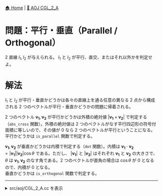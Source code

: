 [🏠 Home](../../README.md)  |  [🔗 AOJ CGL_2_A](https://onlinejudge.u-aizu.ac.jp/courses/library/4/CGL/all/CGL_2_A)

# 問題：平行・垂直（Parallel / Orthogonal）
2 直線 $l_1, l_2$ が与えられる。 $l_1$ と $l_2$ が平行、直交、またはそれ以外かを判定せよ。

# 解法
$l_1$ と $l_2$ が平行・垂直かどうかは各々の直線上を通る任意の異なる 2 点から構成される 2 つのベクトルが平行・垂直かどうかの問題に帰着される。

2 つのベクトル $\bm{v_1}, \bm{v_2}$ が平行かどうかは外積の絶対値 $| \bm{v_1} \times \bm{v_2}|$ で判定する（`abs_cross` 関数）。外積の絶対値は 2 つのベクトルがなす平行四辺形の符号付面積に等しいので、その値が 0 なら 2 つのベクトルが平行ということになる。  
平行かどうかは `is_parallel` 関数で判定する。

$\bm{v_1}, \bm{v_2}$ が垂直かどうかは内積で判定する（`dot` 関数）。内積は $\bm{v_1} \cdot \bm{v_2} = |\bm{v_1}| |\bm{v_2}| \cos \theta$ である。ただし、 $|\bm{v_1}|$ と $|\bm{v_2}|$ はそれぞれ $\bm{v_1}$ と $\bm{v_2}$ の大きさで、 $\theta$ は $\bm{v_1}, \bm{v_2}$ のなす角である。2 つのベクトルが直角の場合は $\cos \theta$ が $0$ となるので、内積が $0$ となる。  
垂直かどうかは `is_orthogonal` 関数で判定する。

---------------------------------------------------------------------------------------------

<details>
<summary>src/aoj/CGL_2_A.cc を表示</summary>

```cpp
#include <iostream>
#include <iomanip>
#include <cmath>
#include <array>
#include <algorithm>
#include <cassert>
#include <vector>
#include <stack>

using Real = long double;

constexpr Real EPS = 1e-10;
const Real PI = acos(static_cast<Real>(-1.0)); // GCC 4.6.1 以上で acos() は constexpr の場合がある

inline int sign(Real a) { return (a < -EPS) ? -1 : (a > EPS) ? +1 : 0; }
inline bool eq(Real a, Real b)  { return sign(a - b) == 0; }  // a = b
inline bool neq(Real a, Real b) { return !eq(a, b); }         // a != b
inline bool lt(Real a, Real b)  { return sign(a - b) == -1; } // a < b
inline bool leq(Real a, Real b) { return sign(a - b) <= 0; }  // a <= b
inline bool gt(Real a, Real b)  { return sign(a - b) == 1; }  // a > b
inline bool geq(Real a, Real b) { return sign(a - b) >= 0; }  // a >= b

/**
 * Point in two dimensional
 */
struct Point2 {
    Real x{0.0}, y{0.0};

    explicit Point2() {}
    Point2(Real x, Real y) : x(x), y(y) {}

    // Arithmetic operator between Point2s
    Point2 operator+(const Point2 &rhs) const { return Point2(x + rhs.x, y + rhs.y); }
    Point2 operator-(const Point2 &rhs) const { return Point2(x - rhs.x, y - rhs.y); }
    Point2 operator*(const Point2 &rhs) const { // cross product between Point2s
        return Point2(x * rhs.x - y * rhs.y, x * rhs.y + y * rhs.x);
    }

    // Unary operator and compound assignment operator
    Point2 operator-() const { return {-x, -y}; }
    Point2& operator+=(const Point2 &rhs) { return *this = *this + rhs; }
    Point2& operator-=(const Point2 &rhs) { return *this = *this - rhs; }

    // Arithmetic operator between Point2 and Real
    Point2 operator*(Real rhs) const { return Point2(x * rhs, y * rhs); }
    Point2 operator/(Real rhs) const { return Point2(x / rhs, y / rhs); }

    // Comparison operation
    bool operator==(const Point2 &rhs) const { return eq(x, rhs.x) && eq(y, rhs.y); }
    bool operator!=(const Point2 &rhs) const { return neq(x, rhs.x) || neq(y, rhs.y); }
    bool operator<(const Point2 &rhs) const { return lt(x, rhs.x) || (eq(x, rhs.x) && lt(y, rhs.y)); }
    bool operator>(const Point2 &rhs) const { return gt(x, rhs.x) || (eq(x, rhs.x) && gt(y, rhs.y)); }

    // Other operator
    // ユークリッド距離を返す
    Real abs(void) const { return std::hypot(x, y); }

    // ユークリッド距離の二乗を返す
    Real abs2(void) const { return x * x + y * y; }

    // 単位はラジアンで範囲 [-PI, PI] で x 軸の正の方向となす角度を返す
    // atan2(y, x) は y / x の逆正接を返す（arctan(y / x)）
    // atan(z) と異なりどの象限に属しているか分かるので正しい符号を返す
    Real arg(void) const { return atan2(y, x); }

    // 内積
    Real dot(const Point2 &rhs) const { return x * rhs.x + y * rhs.y; }

    // 原点を中心に反時計回りに90度回転する
    Point2 rotate90(void) { return *this = Point2(-y, x); }

    // 原点を中心に反時計回りに angle [rad] だけ回転する
    void rotate(Real angle) {
            *this = Point2(cos(angle) * x - sin(angle) * y, sin(angle) * x + cos(angle) * y);
    }
};

Point2 operator*(Real a, Point2 p) { return p * a; }

// Output and input of a Point2
std::ostream& operator<<(std::ostream &os, const Point2 &p) { return os << p.x << ' ' << p.y; }
std::istream& operator>>(std::istream &is, Point2 &p) { return is >> p.x >> p.y; }

// ベクトル p1 と p2 の内積： dot(p1, p2) = |a| |b| cos(theta)
inline Real dot(const Point2 &p1, const Point2 &p2) { return p1.x * p2.x + p1.y * p2.y; }

// ベクトル p1 と p2 の外積の絶対値 |p1 x p2| ： |p1 x p2| = |p1| |p2| sin(theta)
// 原点, p1, p2 を頂点とする符号付き平行四辺形の面積（ p1 から p2 へ反時計回りで符号が正）
inline Real abs_cross(const Point2 &p1, const Point2 &p2) { return p1.x * p2.y - p1.y * p2.x; }

/**
 * Line in two dimensional
 */
class Line : public std::array<Point2, 2> {
public:
    explicit Line() {}
    Line(const Point2 &p1, const Point2 &p2) {
        (*this)[0] = p1;
        (*this)[1] = p2;
    }
};

// Input and output of a Line
std::istream& operator>>(std::istream &is, Line &l) { return is >> l[0] >> l[1]; }
std::ostream& operator<<(std::ostream &os, const Line &l) { return os << l[0] << ' ' << l[1]; }


// --------------------8<------- start of main part of library -------8<--------------------

inline bool is_parallel(const Line &l1, const Line &l2) {
    return eq(abs_cross(l1[0] - l1[1], l2[0] - l2[1]), 0.0);
}

inline bool is_orthogonal(const Line &l1, const Line &l2) {
    return eq(dot(l1[0] - l1[1], l2[0] - l2[1]), 0.0);
}

// --------------------8<------- end of main part of library   -------8<--------------------


int main() {
    std::cout << std::fixed << std::setprecision(10);
    std::cin.tie(0); std::ios::sync_with_stdio(false);

    unsigned q;
    std::cin >> q;

    for (auto i = 0u; i < q; ++i) {
        Line line1, line2;
        std::cin >> line1 >> line2;

        if (is_parallel(line1, line2)) std::cout << 2 << std::endl;
        else if (is_orthogonal(line1, line2)) std::cout << 1 << std::endl;
        else std::cout << 0 << std::endl;
    }

    return 0;
}
```

</details>
